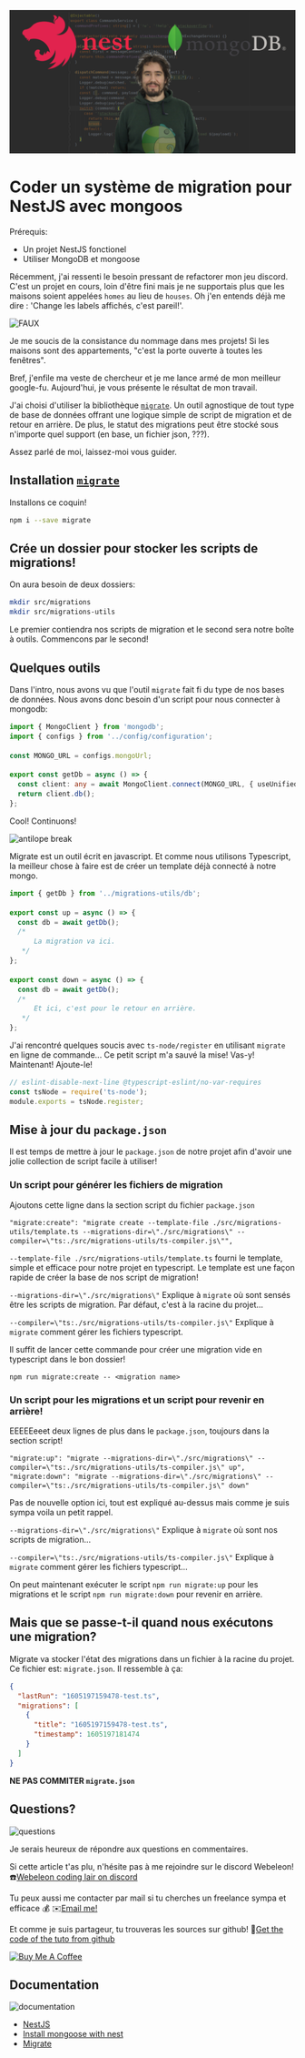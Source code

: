 ![banner](images/banner.png)

# Coder un système de migration pour NestJS avec mongoos

Prérequis:
- Un projet NestJS fonctionel
- Utiliser MongoDB et mongoose

Récemment, j'ai ressenti le besoin pressant de refactorer mon jeu discord.
C'est un projet en cours, loin d'être fini mais je ne supportais plus que les maisons soient appelées `homes` au lieu de `houses`.
Oh j'en entends déjà me dire : 'Change les labels affichés, c'est pareil!'.

![FAUX](https://media.giphy.com/media/4ObtlO6BjidKE/giphy.gif)

Je me soucis de la consistance du nommage dans mes projets! Si les maisons sont des appartements, "c'est la porte ouverte à toutes les fenêtres".

Bref, j'enfile ma veste de chercheur et je me lance armé de mon meilleur google-fu.
Aujourd'hui, je vous présente le résultat de mon travail.


J'ai choisi d'utiliser la bibliothèque [`migrate`](https://www.npmjs.com/package/migrate). 
Un outil agnostique de tout type de base de données offrant une logique simple de script de migration et de retour en arrière.
De plus, le statut des migrations peut être stocké sous n'importe quel support (en base, un fichier json, ???).

Assez parlé de moi, laissez-moi vous guider.

## Installation [`migrate`](https://www.npmjs.com/package/migrate)

Installons ce coquin!
```bash
npm i --save migrate
```

## Crée un dossier pour stocker les scripts de migrations!

On aura besoin de deux dossiers:
```bash
mkdir src/migrations
mkdir src/migrations-utils
```

Le premier contiendra nos scripts de migration et le second sera notre boîte à outils.
Commencons par le second!

## Quelques outils

Dans l'intro, nous avons vu que l'outil `migrate` fait fi du type de nos bases de données.
Nous avons donc besoin d'un script pour nous connecter à mongodb:
```typescript
import { MongoClient } from 'mongodb';
import { configs } from '../config/configuration';

const MONGO_URL = configs.mongoUrl;

export const getDb = async () => {
  const client: any = await MongoClient.connect(MONGO_URL, { useUnifiedTopology: true });
  return client.db();
};
```

Cool! Continuons!

![antilope break](https://media.giphy.com/media/Zd1BUb0qs6nwjeMUBu/giphy.gif)

Migrate est un outil écrit en javascript.
Et comme nous utilisons Typescript, la meilleur chose à faire est de créer un template déjà connecté à notre mongo.
```typescript
import { getDb } from '../migrations-utils/db';

export const up = async () => {
  const db = await getDb();
  /*
      La migration va ici.
   */
};

export const down = async () => {
  const db = await getDb();
  /*
      Et ici, c'est pour le retour en arrière.
   */
};
```

 
J'ai rencontré quelques soucis avec `ts-node/register` en utilisant `migrate` en ligne de commande...
Ce petit script m'a sauvé la mise!
Vas-y! Maintenant! Ajoute-le!
```js
// eslint-disable-next-line @typescript-eslint/no-var-requires
const tsNode = require('ts-node');
module.exports = tsNode.register;
```

## Mise à jour du `package.json`

Il est temps de mettre à jour le `package.json` de notre projet afin d'avoir une jolie collection de script facile à utiliser!

### Un script pour générer les fichiers de migration

Ajoutons cette ligne dans la section script du fichier `package.json`
```
"migrate:create": "migrate create --template-file ./src/migrations-utils/template.ts --migrations-dir=\"./src/migrations\" --compiler=\"ts:./src/migrations-utils/ts-compiler.js\"",
```

`--template-file ./src/migrations-utils/template.ts` fourni le template, simple et efficace pour notre projet en typescript.
Le template est une façon rapide de créer la base de nos script de migration!

`--migrations-dir=\"./src/migrations\"` Explique à `migrate` où sont sensés être les scripts de migration.
Par défaut, c'est à la racine du projet...

`--compiler=\"ts:./src/migrations-utils/ts-compiler.js\"` Explique à `migrate` comment gérer les fichiers typescript.


Il suffit de lancer cette commande pour créer une migration vide en typescript dans le bon dossier!
```
npm run migrate:create -- <migration name>
```

### Un script pour les migrations et un script pour revenir en arrière!

EEEEEeeet deux lignes de plus dans le `package.json`, toujours dans la section script!
```
"migrate:up": "migrate --migrations-dir=\"./src/migrations\" --compiler=\"ts:./src/migrations-utils/ts-compiler.js\" up",
"migrate:down": "migrate --migrations-dir=\"./src/migrations\" --compiler=\"ts:./src/migrations-utils/ts-compiler.js\" down"
```

Pas de nouvelle option ici, tout est expliqué au-dessus mais comme je suis sympa voila un petit rappel.

`--migrations-dir=\"./src/migrations\"` Explique à `migrate` où sont nos scripts de migration...

`--compiler=\"ts:./src/migrations-utils/ts-compiler.js\"` Explique à `migrate` comment gérer les fichiers typescript...

On peut maintenant exécuter le script `npm run migrate:up` pour les migrations et le script `npm run migrate:down` pour revenir en arrière.

## Mais que se passe-t-il quand nous exécutons une migration?

Migrate va stocker l'état des migrations dans un fichier à la racine du projet.
Ce fichier est: `migrate.json`.
Il ressemble à ça:
```json
{
  "lastRun": "1605197159478-test.ts",
  "migrations": [
    {
      "title": "1605197159478-test.ts",
      "timestamp": 1605197181474
    }
  ]
}
```

**NE PAS COMMITER `migrate.json`**


## Questions?

![questions](https://media.giphy.com/media/5XRB3Ay93FZw4/giphy.gif)

Je serais heureux de répondre aux questions en commentaires.

Si cette article t'as plu, n'hésite pas à me rejoindre sur le discord Webeleon!
:phone:[Webeleon coding lair on discord](https://discord.gg/h7HzYzD82p)

Tu peux aussi me contacter par mail si tu cherches un freelance sympa et efficace :moneybag:
:envelope:[Email me!](contact@webeleon.dev)

Et comme je suis partageur, tu trouveras les sources sur github!
:gift:[Get the code of the tuto from github](https://github.com/Webeleon/-Building-a-mongodb-migration-system-for-NestJS-with-mongoose.git)

<a href="https://www.buymeacoffee.com/webeleon" target="_blank"><img src="https://cdn.buymeacoffee.com/buttons/v2/default-yellow.png" alt="Buy Me A Coffee" style="height: 60px !important;width: 217px !important;" ></a>

## Documentation

![documentation](https://media.giphy.com/media/3o6ozkeXSb0Cm25CzS/giphy.gif)

- [NestJS](https://nestjs.com/)
- [Install mongoose with nest](https://docs.nestjs.com/techniques/mongodb)
- [Migrate](https://github.com/tj/node-migrate#readme)


